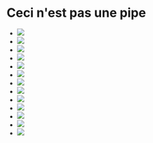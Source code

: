 # Ceci n'est pas une pipe

- [![](https://gitlab.com/germs-dev/webmeup/badges/main/pipeline.svg)](https://gitlab.com/germs-dev/webmeup/-/pipelines)
- [![](https://gitlab.com/germs-dev/dft/badges/main/pipeline.svg)](https://gitlab.com/germs-dev/dft/-/pipelines)
- [![](https://gitlab.com/germs-dev/cpp/badges/main/pipeline.svg)](https://gitlab.com/germs-dev/cpp/-/pipelines)
- [![](https://gitlab.com/germs-dev/fixi/badges/main/pipeline.svg)](https://gitlab.com/germs-dev/fixi/-/pipelines)
- [![](https://gitlab.com/germs-dev/skills/badges/master/pipeline.svg)](https://gitlab.com/germs-dev/skills/-/pipelines)
- [![](https://gitlab.com/germs-dev/tracehost/badges/main/pipeline.svg)](https://gitlab.com/germs-dev/tracehost/-/pipelines)
- [![](https://gitlab.com/germs-dev/turpin-cloud/badges/main/pipeline.svg)](https://gitlab.com/germs-dev/turpin-cloud/-/pipelines)
- [![](https://gitlab.com/germs-dev/flags/badges/main/pipeline.svg)](https://gitlab.com/germs-dev/flags/-/pipelines)
- [![](https://gitlab.com/germs-dev/companies-house-plotter/badges/main/pipeline.svg)](https://gitlab.com/germs-dev/companies-house-plotter/-/pipelines)
- [![](https://gitlab.com/germs-dev/germs-dev/badges/main/pipeline.svg)](https://gitlab.com/germs-dev/germs-dev/-/pipelines)
- [![](https://gitlab.com/germs-dev/quotations/badges/main/pipeline.svg)](https://gitlab.com/germs-dev/quotations/-/pipelines)
- [![](https://gitlab.com/germs-dev/mews-one/badges/main/pipeline.svg)](https://gitlab.com/germs-dev/mews-one/-/pipelines)
- [![](https://gitlab.com/germs-dev/render/badges/main/pipeline.svg)](https://gitlab.com/germs-dev/render/-/pipelines)


